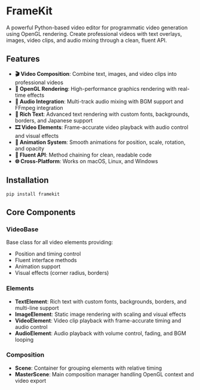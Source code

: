 # FrameKit

A powerful Python-based video editor for programmatic video generation using OpenGL rendering. Create professional videos with text overlays, images, video clips, and audio mixing through a clean, fluent API.

## Features

- **🎬 Video Composition**: Combine text, images, and video clips into professional videos
- **🎨 OpenGL Rendering**: High-performance graphics rendering with real-time effects
- **🎵 Audio Integration**: Multi-track audio mixing with BGM support and FFmpeg integration
- **📝 Rich Text**: Advanced text rendering with custom fonts, backgrounds, borders, and Japanese support
- **🎞️ Video Elements**: Frame-accurate video playback with audio control and visual effects
- **🎯 Animation System**: Smooth animations for position, scale, rotation, and opacity
- **🔄 Fluent API**: Method chaining for clean, readable code
- **🌐 Cross-Platform**: Works on macOS, Linux, and Windows

## Installation
```
pip install framekit
```

## Core Components

### VideoBase
Base class for all video elements providing:
- Position and timing control
- Fluent interface methods
- Animation support
- Visual effects (corner radius, borders)

### Elements

- **TextElement**: Rich text with custom fonts, backgrounds, borders, and multi-line support
- **ImageElement**: Static image rendering with scaling and visual effects
- **VideoElement**: Video clip playback with frame-accurate timing and audio control
- **AudioElement**: Audio playback with volume control, fading, and BGM looping

### Composition

- **Scene**: Container for grouping elements with relative timing
- **MasterScene**: Main composition manager handling OpenGL context and video export
